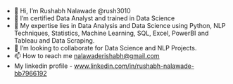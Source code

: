 - 👋 Hi, I’m Rushabh Nalawade @rush3010
- 👀 I’m certified Data Analyst and trained in Data Science
- 🌱 My expertise lies in Data Analysis and Data Science using Python, NLP Techniques, Statistics, Machine Learning, SQL, Excel, PowerBI and Tableau and Data Scraping.
- 💞️ I’m looking to collaborate for Data Science and NLP Projects.
- 📫 How to reach me nalawaderishabh@gmail.com
- My linkedin profile - www.linkedin.com/in/rushabh-nalawade-bb7966192

<!---
rush3010/rush3010 is a ✨ special ✨ repository because its `README.md` (this file) appears on your GitHub profile.
You can click the Preview link to take a look at your changes.
--->
